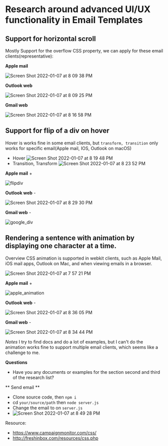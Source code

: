 # Research around advanced UI/UX functionality in Email Templates

## Support for horizontal scroll
Mostly Support for the overflow CSS property, we can apply for these email clients(representative):

**Apple mail**

![Screen Shot 2022-01-07 at 8 09 38 PM](https://user-images.githubusercontent.com/94039579/148549147-376af230-3520-486b-b10e-880741ac3608.png)

**Outlook web**

![Screen Shot 2022-01-07 at 8 09 25 PM](https://user-images.githubusercontent.com/94039579/148549209-9d965b2d-f111-4bd8-ab99-1046f7e0905d.png)

**Gmail web**

![Screen Shot 2022-01-07 at 8 16 58 PM](https://user-images.githubusercontent.com/94039579/148549464-482afda0-f74f-41f1-9d6b-1e81bb152bc4.png)


## Support for flip of a div on hover
Hover is works fine in some email clients, but `transform, transition` only works for specific email(Apple mail, IOS, Outlook on macOS)
  - Hover
  ![Screen Shot 2022-01-07 at 8 19 48 PM](https://user-images.githubusercontent.com/94039579/148549850-950a79b4-fb1d-4472-9899-9bcb89acba4b.png)
  - Transition, Transform
  ![Screen Shot 2022-01-07 at 8 23 52 PM](https://user-images.githubusercontent.com/94039579/148550545-63168662-a464-4b40-b765-b956e6dbf3a9.png)

**Apple mail** +

![flipdiv](https://user-images.githubusercontent.com/94039579/148551066-bf66518f-92a8-494d-a48c-975b862b4140.gif)


**Outlook web** -

![Screen Shot 2022-01-07 at 8 29 30 PM](https://user-images.githubusercontent.com/94039579/148550837-c463488c-8105-41ba-b0b7-a06ac834d8d8.png)

**Gmail web** - 

![google_div](https://user-images.githubusercontent.com/94039579/148551166-8fe596bd-46f1-49f7-b043-0b38fe156ca6.gif)


## Rendering a sentence with animation by displaying one character at a time.

Overview CSS animation is supported in webkit clients, such as Apple Mail, iOS mail apps, Outlook on Mac, and when viewing emails in a browser.

![Screen Shot 2022-01-07 at 7 57 21 PM](https://user-images.githubusercontent.com/94039579/148547179-ff060bbd-a6f6-4488-9f2e-905e74ab7964.png)

**Apple mail** +

![apple_animation](https://user-images.githubusercontent.com/94039579/148551755-43b26ce4-41dd-4a28-8227-2ea4d9c4be1f.gif)

**Outlook web** -

![Screen Shot 2022-01-07 at 8 36 05 PM](https://user-images.githubusercontent.com/94039579/148551696-667836d3-b58e-4470-b67e-a5383a615da2.png)


**Gmail web** -

![Screen Shot 2022-01-07 at 8 34 44 PM](https://user-images.githubusercontent.com/94039579/148551730-d5827511-f0a3-4614-a6ac-9049b1304568.png)

*Notes* I try to find docs and do a lot of examples, but I can't do the animation works fine to support multiple email clients, which seems like a challenge to me.

**Questions**
 - Have you any documents or examples for the section second and third of the research list?

** Send email **
 - Clone source code, then `npm i`
 - cd `your/source/path` then `node server.js`
 - Change the email to on `server.js`
 - ![Screen Shot 2022-01-07 at 8 49 28 PM](https://user-images.githubusercontent.com/94039579/148553155-c5e03dc3-3f3b-439f-91e3-aad38e4d7f07.png)


Resource:
- https://www.campaignmonitor.com/css/
- http://freshinbox.com/resources/css.php

